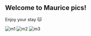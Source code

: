 ## Welcome to Maurice pics!

Enjoy your stay 🐱

![m1](https://maurice-pics.s3-ap-southeast-2.amazonaws.com/186048917_506788313783144_6771697935492013255_n.jpg)
![m2](https://maurice-pics.s3-ap-southeast-2.amazonaws.com/186456038_1478484672510133_4015093618519389807_n.jpg)
![m3](https://maurice-pics.s3-ap-southeast-2.amazonaws.com/186508028_511256800010471_7001886498496436886_n.jpg)
